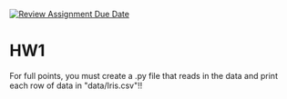 [![Review Assignment Due Date](https://classroom.github.com/assets/deadline-readme-button-22041afd0340ce965d47ae6ef1cefeee28c7c493a6346c4f15d667ab976d596c.svg)](https://classroom.github.com/a/Uqi9uFTn)
# HW1

For full points, you must create a .py file that reads in the data and print each row of data in "data/Iris.csv"!! 
